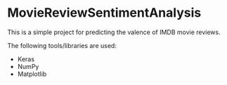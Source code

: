 # MovieReviewSentimentAnalysis

This is a simple project for predicting the valence of IMDB movie reviews.

The following tools/libraries are used:
* Keras
* NumPy
* Matplotlib
